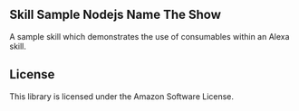 ## Skill Sample Nodejs Name The Show

A sample skill which demonstrates the use of consumables within an Alexa skill. 

## License

This library is licensed under the Amazon Software License.
